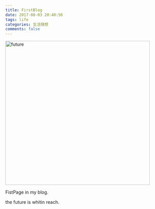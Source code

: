 ```yaml
---
title: FirstBlog
date: 2017-08-03 20:40:56
tags: life
categories: 生活随想
comments: false
---
```


<img src="http://i.imgur.com/sU2JZ8Z.jpg" height="450" alt="future">

FistPage in my blog.
<!-- more -->

the future is whitin reach.

